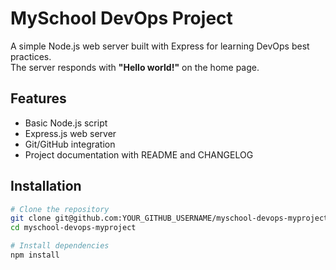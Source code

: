 # MySchool DevOps Project

A simple Node.js web server built with Express for learning DevOps best practices.  
The server responds with **"Hello world!"** on the home page.

## Features

- Basic Node.js script
- Express.js web server
- Git/GitHub integration
- Project documentation with README and CHANGELOG

## Installation

```bash
# Clone the repository
git clone git@github.com:YOUR_GITHUB_USERNAME/myschool-devops-myproject.git
cd myschool-devops-myproject

# Install dependencies
npm install
